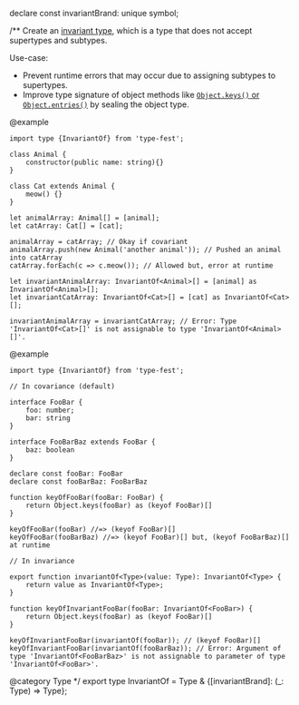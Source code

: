 declare const invariantBrand: unique symbol;

/\*\*
Create an [invariant type](https://basarat.gitbook.io/typescript/type-system/type-compatibility#footnote-invariance), which is a type that does not accept supertypes and subtypes.

Use-case:

- Prevent runtime errors that may occur due to assigning subtypes to supertypes.
- Improve type signature of object methods like [`Object.keys()` or `Object.entries()`](https://github.com/microsoft/TypeScript/pull/12253#issuecomment-263132208) by sealing the object type.

@example

    import type {InvariantOf} from 'type-fest';

    class Animal {
        constructor(public name: string){}
    }

    class Cat extends Animal {
        meow() {}
    }

    let animalArray: Animal[] = [animal];
    let catArray: Cat[] = [cat];

    animalArray = catArray; // Okay if covariant
    animalArray.push(new Animal('another animal')); // Pushed an animal into catArray
    catArray.forEach(c => c.meow()); // Allowed but, error at runtime

    let invariantAnimalArray: InvariantOf<Animal>[] = [animal] as InvariantOf<Animal>[];
    let invariantCatArray: InvariantOf<Cat>[] = [cat] as InvariantOf<Cat>[];

    invariantAnimalArray = invariantCatArray; // Error: Type 'InvariantOf<Cat>[]' is not assignable to type 'InvariantOf<Animal>[]'.

@example

    import type {InvariantOf} from 'type-fest';

    // In covariance (default)

    interface FooBar {
        foo: number;
        bar: string
    }

    interface FooBarBaz extends FooBar {
        baz: boolean
    }

    declare const fooBar: FooBar
    declare const fooBarBaz: FooBarBaz

    function keyOfFooBar(fooBar: FooBar) {
        return Object.keys(fooBar) as (keyof FooBar)[]
    }

    keyOfFooBar(fooBar) //=> (keyof FooBar)[]
    keyOfFooBar(fooBarBaz) //=> (keyof FooBar)[] but, (keyof FooBarBaz)[] at runtime

    // In invariance

    export function invariantOf<Type>(value: Type): InvariantOf<Type> {
        return value as InvariantOf<Type>;
    }

    function keyOfInvariantFooBar(fooBar: InvariantOf<FooBar>) {
        return Object.keys(fooBar) as (keyof FooBar)[]
    }

    keyOfInvariantFooBar(invariantOf(fooBar)); // (keyof FooBar)[]
    keyOfInvariantFooBar(invariantOf(fooBarBaz)); // Error: Argument of type 'InvariantOf<FooBarBaz>' is not assignable to parameter of type 'InvariantOf<FooBar>'.

@category Type
\*/
export type InvariantOf<Type> = Type & {\[invariantBrand\]: (\_: Type) =\> Type};
